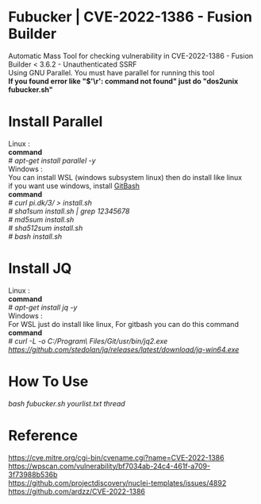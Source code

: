 # Fubucker | CVE-2022-1386 - Fusion Builder
Automatic Mass Tool for checking vulnerability in CVE-2022-1386 - Fusion Builder < 3.6.2 - Unauthenticated SSRF<br>Using GNU Parallel. You must have parallel for running this tool<br><b>If you found error like "$'\r': command not found" just do "dos2unix fubucker.sh"</b>
# Install Parallel
Linux : <br>
<b>command</b> <br># <i>apt-get install parallel -y</i><br>
Windows : <br>
You can install WSL (windows subsystem linux) then do install like linux<br>if you want use windows, install <a href="https://git-scm.com/download/win">GitBash</a><br>
<b>command</b> <br># <i>curl pi.dk/3/ > install.sh <br># sha1sum install.sh | grep 12345678 <br># md5sum install.sh <br># sha512sum install.sh <br># bash install.sh</i><br>
# Install JQ 
Linux : <br>
<b>command</b> <br># <i>apt-get install jq -y</i><br>
Windows : <br>
For WSL just do install like linux, For gitbash you can do this command<br>
<b>command</b> <br># <i>curl -L -o C:/Program\ Files/Git/usr/bin/jq2.exe https://github.com/stedolan/jq/releases/latest/download/jq-win64.exe</i>
# How To Use
<i>bash fubucker.sh yourlist.txt thread</i>
# Reference
https://cve.mitre.org/cgi-bin/cvename.cgi?name=CVE-2022-1386<br>
https://wpscan.com/vulnerability/bf7034ab-24c4-461f-a709-3f73988b536b<br>
https://github.com/projectdiscovery/nuclei-templates/issues/4892<br>
https://github.com/ardzz/CVE-2022-1386<br>
